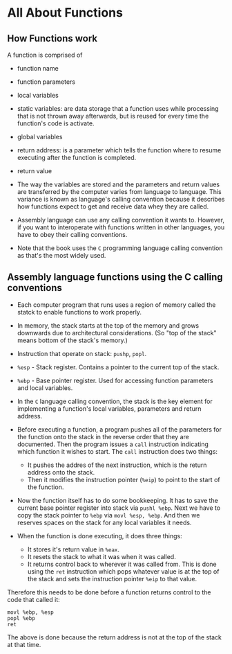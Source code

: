 # All About Functions

## How Functions work

A function is comprised of

* function name
* function parameters
* local variables
* static variables: are data storage that a function uses while
  processing that is not thrown away afterwards, but is reused for
  every time the function's code is activate.
* global variables
* return address: is a parameter which tells the function where to
  resume executing after the function is completed.
* return value

* The way the variables are stored and the parameters and return
values are transferred by the computer varies from language to
language. This variance is known as language's calling convention
because it describes how functions expect to get and receive data whey
they are called.

* Assembly language can use any calling convention it wants
  to. However, if you want to interoperate with functions written in
  other languages, you have to obey their calling conventions.

* Note that the book uses the `C` programming language calling
  convention as that's the most widely used.

## Assembly language functions using the C calling conventions

* Each computer program that runs uses a region of memory called the
  statck to enable functions to work properly.
* In memory, the stack starts at the top of the memory and grows
  downwards due to architectural considerations. (So "top of the
  stack" means bottom of the stack's memory.)
* Instruction that operate on stack: `pushp`, `popl`.
* `%esp` - Stack register. Contains a pointer to the current top of
  the stack.
* `%ebp` - Base pointer register. Used for accessing function
  parameters and local variables.
* In the `C` language calling convention, the stack is the key element
  for implementing a function's local variables, parameters and return
  address.

* Before executing a function, a program pushes all of the parameters
  for the function onto the stack in the reverse order that they are
  documented. Then the program issues a `call` instruction indicating
  which function it wishes to start. The `call` instruction does two
  things:
  * It pushes the addres of the next instruction, which is the return
    address onto the stack.
  * Then it modifies the instruction pointer (`%eip`) to point to the
    start of the function.
* Now the function itself has to do some bookkeeping. It has to save
  the current base pointer register into stack via `pushl %ebp`. Next
  we have to copy the stack pointer to `%ebp` via `movl %esp,
  %ebp`. And then we reserves spaces on the stack for any local
  variables it needs.
* When the function is done executing, it does three things:
  * It stores it's return value in `%eax`.
  * It resets the stack to what it was when it was called.
  * It returns control back to wherever it was called from. This is
    done using the `ret` instruction which pops whatever value is at
    the top of the stack and sets the instruction pointer `%eip` to
    that value.

Therefore this needs to be done before a function returns control to
the code that called it:

``` assembly
movl %ebp, %esp
popl %ebp
ret
```

The above is done because the return address is not at the top of the
stack at that time.
